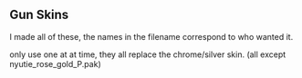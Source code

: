 ## Gun Skins

I made all of these, the names in the filename correspond to who wanted it.

only use one at at time, they all replace the chrome/silver skin. (all except nyutie_rose_gold_P.pak)